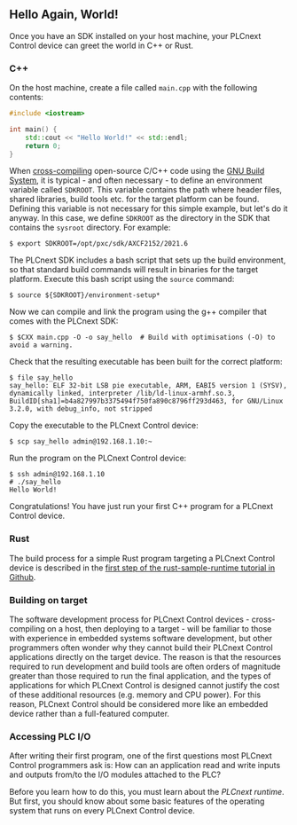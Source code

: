 ## Hello Again, World!

Once you have an SDK installed on your host machine, your PLCnext Control device can greet the world in C++ or Rust.

### C++

On the host machine, create a file called `main.cpp` with the following contents:

```cpp
#include <iostream>

int main() {
    std::cout << "Hello World!" << std::endl;
    return 0;
}
```

When [cross-compiling][cross-compile] open-source C/C++ code using the [GNU Build System][gnu-build], it is typical - and often necessary - to define an environment variable called `SDKROOT`. This variable contains the path where header files, shared libraries, build tools etc. for the target platform can be found. Defining this variable is not necessary for this simple example, but let's do it anyway. In this case, we define `SDKROOT` as the directory in the SDK that contains the `sysroot` directory. For example:

```text
$ export SDKROOT=/opt/pxc/sdk/AXCF2152/2021.6
```

The PLCnext SDK includes a bash script that sets up the build environment, so that standard build commands will result in binaries for the target platform. Execute this bash script using the `source` command:

```text
$ source ${SDKROOT}/environment-setup*
```

Now we can compile and link the program using the g++ compiler that comes with the PLCnext SDK:

```text
$ $CXX main.cpp -O -o say_hello  # Build with optimisations (-O) to avoid a warning.
```

Check that the resulting executable has been built for the correct platform:

```text
$ file say_hello
say_hello: ELF 32-bit LSB pie executable, ARM, EABI5 version 1 (SYSV), dynamically linked, interpreter /lib/ld-linux-armhf.so.3, BuildID[sha1]=b4a827997b3375494f750fa890c8796ff293d463, for GNU/Linux 3.2.0, with debug_info, not stripped
```

Copy the executable to the PLCnext Control device:

```text
$ scp say_hello admin@192.168.1.10:~
```

Run the program on the PLCnext Control device:

```text
$ ssh admin@192.168.1.10
# ./say_hello
Hello World!
```

Congratulations! You have just run your first C++ program for a PLCnext Control device.

### Rust

The build process for a simple Rust program targeting a PLCnext Control device is described in the [first step of the rust-sample-runtime tutorial in Github][rust-start].

### Building on target

The software development process for PLCnext Control devices - cross-compiling on a host, then deploying to a target - will be familiar to those with experience in embedded systems software development, but other programmers often wonder why they cannot build their PLCnext Control applications directly on the target device. The reason is that the resources required to run development and build tools are often orders of magnitude greater than those required to run the final application, and the types of applications for which PLCnext Control is designed cannot justify the cost of these additional resources (e.g. memory and CPU power). For this reason, PLCnext Control should be considered more like an embedded device rather than a full-featured computer.

### Accessing PLC I/O

After writing their first program, one of the first questions most PLCnext Control programmers ask is: How can an application read and write inputs and outputs from/to the I/O modules attached to the PLC?

Before you learn how to do this, you must learn about the *PLCnext runtime*. But first, you should know about some basic features of the operating system that runs on every PLCnext Control device.

[cross-compile]: https://www.gnu.org/software/automake/manual/html_node/Cross_002dCompilation.html
[gnu-build]: https://www.gnu.org/software/automake/manual/html_node/GNU-Build-System.html
[rust-start]: https://github.com/PLCnext/rust-sample-runtime/blob/master/getting-started/Part-01/README.md